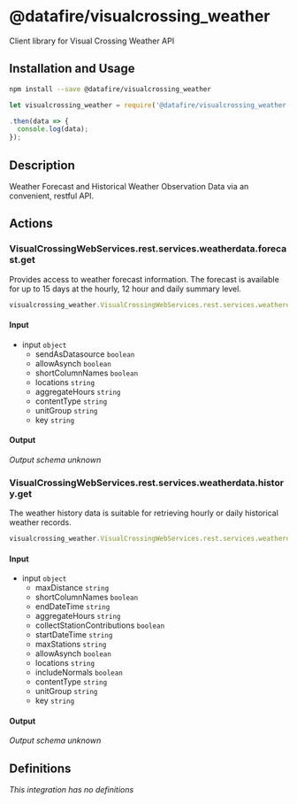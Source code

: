 # @datafire/visualcrossing_weather

Client library for Visual Crossing Weather API

## Installation and Usage
```bash
npm install --save @datafire/visualcrossing_weather
```
```js
let visualcrossing_weather = require('@datafire/visualcrossing_weather').create();

.then(data => {
  console.log(data);
});
```

## Description

Weather Forecast and Historical Weather Observation Data via an convenient, restful API.

## Actions

### VisualCrossingWebServices.rest.services.weatherdata.forecast.get
Provides access to weather forecast information. The forecast is available for up to 15 days at the hourly, 12 hour and daily summary level.


```js
visualcrossing_weather.VisualCrossingWebServices.rest.services.weatherdata.forecast.get({}, context)
```

#### Input
* input `object`
  * sendAsDatasource `boolean`
  * allowAsynch `boolean`
  * shortColumnNames `boolean`
  * locations `string`
  * aggregateHours `string`
  * contentType `string`
  * unitGroup `string`
  * key `string`

#### Output
*Output schema unknown*

### VisualCrossingWebServices.rest.services.weatherdata.history.get
The weather history data is suitable for retrieving hourly or daily historical weather records.


```js
visualcrossing_weather.VisualCrossingWebServices.rest.services.weatherdata.history.get({}, context)
```

#### Input
* input `object`
  * maxDistance `string`
  * shortColumnNames `boolean`
  * endDateTime `string`
  * aggregateHours `string`
  * collectStationContributions `boolean`
  * startDateTime `string`
  * maxStations `string`
  * allowAsynch `boolean`
  * locations `string`
  * includeNormals `boolean`
  * contentType `string`
  * unitGroup `string`
  * key `string`

#### Output
*Output schema unknown*



## Definitions

*This integration has no definitions*
